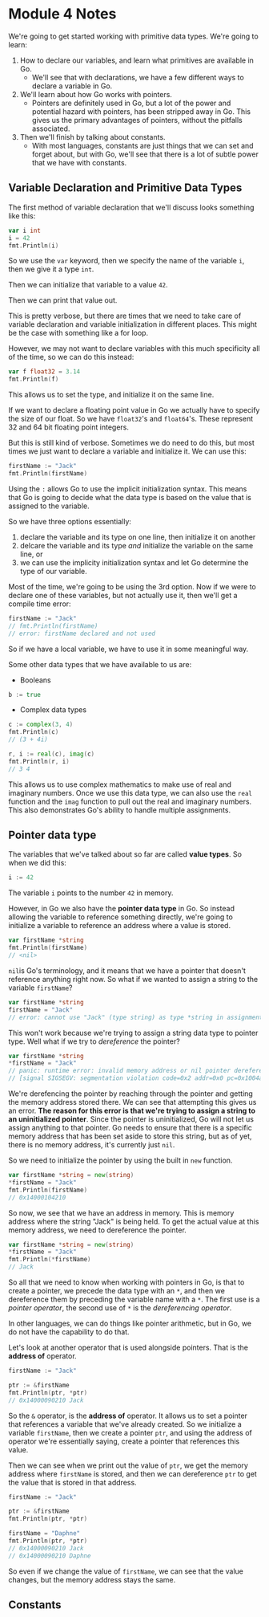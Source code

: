 # Module 4 Notes

We're going to get started working with primitive data types. We're going to learn:

1. How to declare our variables, and learn what primitives are available in Go.
    - We'll see that with declarations, we have a few different ways to declare a variable in Go.
2. We'll learn about how Go works with pointers.
    - Pointers are definitely used in Go, but a lot of the power and potential hazard with pointers, has been stripped away in Go. This gives us the primary advantages of pointers, without the pitfalls associated.
3. Then we'll finish by talking about constants.
    - With most languages, constants are just things that we can set and forget about, but with Go, we'll see that there is a lot of subtle power that we have with constants.

## Variable Declaration and Primitive Data Types

The first method of variable declaration that we'll discuss looks something like this:

```go
var i int
i = 42
fmt.Println(i)
```

So we use the `var` keyword, then we specify the name of the variable `i`, then we give it a type `int`.

Then we can initialize that variable to a value `42`.

Then we can print that value out.

This is pretty verbose, but there are times that we need to take care of variable declaration and variable initialization in different places. This might be the case with something like a for loop.

However, we may not want to declare variables with this much specificity all of the time, so we can do this instead:

```go
var f float32 = 3.14
fmt.Println(f)
```

This allows us to set the type, and initialize it on the same line.

If we want to declare a floating point value in Go we actually have to specify the size of our float. So we have `float32`'s and `float64`'s. These represent 32 and 64 bit floating point integers.

But this is still kind of verbose. Sometimes we do need to do this, but most times we just want to declare a variable and initialize it. We can use this:

```go
firstName := "Jack"
fmt.Println(firstName)
```

Using the `:` allows Go to use the implicit initialization syntax. This means that Go is going to decide what the data type is based on the value that is assigned to the variable.

So we have three options essentially:
1. declare the variable and its type on one line, then initialize it on another
2. delcare the variable and its type *and* initialize the variable on the same line, or
3. we can use the implicity initialization syntax and let Go determine the type of our variable.

Most of the time, we're going to be using the 3rd option. Now if we were to declare one of these variables, but not actually use it, then we'll get a compile time error:

```go
firstName := "Jack"
// fmt.Println(firstName)
// error: firstName declared and not used
```

So if we have a local variable, we have to use it in some meaningful way.

Some other data types that we have available to us are:

- Booleans
```go
b := true
```

- Complex data types
```go
c := complex(3, 4)
fmt.Println(c)
// (3 + 4i)

r, i := real(c), imag(c)
fmt.Println(r, i)
// 3 4
```

This allows us to use complex mathematics to make use of real and imaginary numbers. Once we use this data type, we can also use the `real` function and the `imag` function to pull out the real and imaginary numbers. This also demonstrates Go's ability to handle multiple assignments.

## Pointer data type

The variables that we've talked about so far are called **value types**. So when we did this:

```go
i := 42
```

The variable `i` points to the number `42` in memory.

However, in Go we also have the **pointer data type** in Go. So instead allowing the variable to reference something directly, we're going to initialize a variable to reference an address where a value is stored.

```go
var firstName *string
fmt.Println(firstName)
// <nil>
```

`nil`is Go's terminology, and it means that we have a pointer that doesn't reference anything right now. So what if we wanted to assign a string to the variable `firstName`?

```go
var firstName *string
firstName = "Jack"
// error: cannot use "Jack" (type string) as type *string in assignment
```

This won't work because we're trying to assign a string data type to pointer type. Well what if we try to *dereference* the pointer? 

```go
var firstName *string
*firstName = "Jack"
// panic: runtime error: invalid memory address or nil pointer dereference
// [signal SIGSEGV: segmentation violation code=0x2 addr=0x0 pc=0x1004a4020]
```

We're derefencing the pointer by reaching through the pointer and getting the memory address stored there. We can see that attempting this gives us an error. **The reason for this error is that we're trying to assign a string to an uninitialized pointer**. Since the pointer is uninitialized, Go will not let us assign anything to that pointer. Go needs to ensure that there is a specific memory address that has been set aside to store this string, but as of yet, there is no memory address, it's currently just `nil`.

So we need to initialize the pointer by using the built in `new` function.

```go
var firstName *string = new(string)
*firstName = "Jack"
fmt.Println(firstName)
// 0x14000104210
```

So now, we see that we have an address in memory. This is memory address where the string "Jack" is being held. To get the actual value at this memory address, we need to dereference the pointer.

```go
var firstName *string = new(string)
*firstName = "Jack"
fmt.Println(*firstName)
// Jack
```

So all that we need to know when working with pointers in Go, is that to create a pointer, we precede the data type with an `*`, and then we dereference them by preceding the variable name with a `*`. The first use is a *pointer operator*, the second use of `*` is the *dereferencing operator*.

In other languages, we can do things like pointer arithmetic, but in Go, we do not have the capability to do that.

Let's look at another operator that is used alongside pointers. That is the **address of** operator.

```go
firstName := "Jack"

ptr := &firstName
fmt.Println(ptr, *ptr)
// 0x14000090210 Jack
```

So the `&` operator, is the **address of** operator. It allows us to set a pointer that references a variable that we've already created. So we initialize a variable `firstName`, then we create a pointer `ptr`, and using the address of operator we're essentially saying, create a pointer that references this value. 

Then we can see when we print out the value of `ptr`, we get the memory address where `firstName` is stored, and then we can dereference `ptr` to get the value that is stored in that address.

```go
firstName := "Jack"

ptr := &firstName
fmt.Println(ptr, *ptr)

firstName = "Daphne"
fmt.Println(ptr, *ptr)
// 0x14000090210 Jack
// 0x14000090210 Daphne
```

So even if we change the value of `firstName`, we can see that the value changes, but the memory address stays the same.

## Constants




